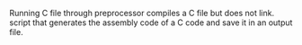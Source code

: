 Running C file through preprocessor
compiles a C file but does not link.
script that generates the assembly code of a C code and save it in an output file.
